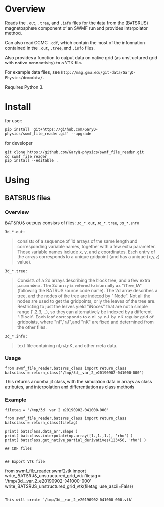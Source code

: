# Overview

Reads the `.out`, `.tree`, and `.info` files for the data from the (BATSRUS) magnetosphere component of an SWMF run and provides interpolator method.

Can also read CCMC `.cdf`, which contain the most of the information contained in the `.out`, `.tree`, and `.info` files.

Also provides a function to output data on native grid (as unstructured grid with native connectivity) to a VTK file.

For example data files, see `http://mag.gmu.edu/git-data/GaryQ-Physics/demodata/`.

Requires Python 3.

# Install

for user:
```
pip install 'git+https://github.com/GaryQ-physics/swmf_file_reader.git' --upgrade
```

for developer:
```
git clone https://github.com/GaryQ-physics/swmf_file_reader.git
cd swmf_file_reader
pip install --editable .
```

# Using

## BATSRUS files

### Overview

BATSRUS outputs consists of files: `3d_*.out`, `3d_*.tree`, `3d_*.info`

`3d_*.out:`
> consists of a sequence of 1d arrays of the same length and corresponding variable names,
> together with a few extra parameter.
> Those variable names include x, y, and z coordinates.
> Each entry of the arrays corresponds to a unique gridpoint
> (and has a unique (x,y,z) value).

`3d_*.tree:`
> Consists of a 2d arrays describing the block tree, and a few extra parameters.
> The 2d array is refered to internally as "iTree_IA" (following the BATRUS source code name).
> The 2d array describes a tree, and the nodes of the tree are indexed by "iNode".
> Not all the nodes are used to get the gridpoints, only the leaves of the tree are.
> Restricting to just the leaves  yield "iNodes" that are not a simple range (1,2,3,...),
> so they can alternatively be indexed by a different "iBlock".
> Each leaf corresponds to a nI-by-nJ-by-nK regular grid of gridpoints,
> where "nI","nJ",and "nK" are fixed and determined from the other files.

`3d_*.info:`
> text file containing nI,nJ,nK, and other meta data.

### Usage

```
from swmf_file_reader.batsrus_class import return_class
batsclass = return_class('/tmp/3d__var_2_e20190902-041000-000')
```

This returns a numba jit class, with the simulation data in arrays as class atributes, and interpolation and differentiation as class methods

### Example

```
filetag = '/tmp/3d__var_2_e20190902-041000-000'

from swmf_file_reader.batsrus_class import return_class
batsclass = return_class(filetag)

print( batsclass.data_arr.shape )
print( batsclass.interpolate(np.array([1.,1.,1.), 'rho') )
print( batsclass.get_native_partial_derivatives(123456, 'rho') )

## CDF files


## Export VTK file

```
from swmf_file_reader.swmf2vtk import write_BATSRUS_unstructured_grid_vtk
filetag = '/tmp/3d__var_2_e20190902-041000-000'
write_BATSRUS_unstructured_grid_vtk(filetag, use_ascii=False)
```

This will create `/tmp/3d__var_2_e20190902-041000-000.vtk`
